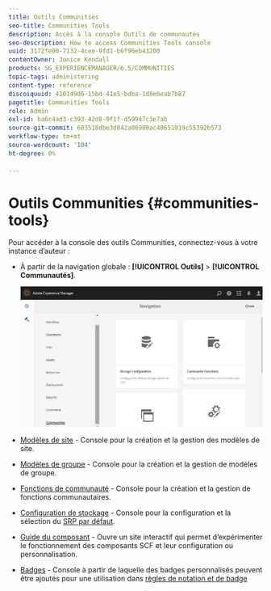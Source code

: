 ```yaml
---
title: Outils Communities
seo-title: Communities Tools
description: Accès à la console Outils de communautés
seo-description: How to access Communities Tools console
uuid: 3172fe00-7132-4cee-9fd1-b6f96eb43200
contentOwner: Janice Kendall
products: SG_EXPERIENCEMANAGER/6.5/COMMUNITIES
topic-tags: administering
content-type: reference
discoiquuid: 410149d6-15bd-41e5-bdba-1d8e6eab7b87
pagetitle: Communities Tools
role: Admin
exl-id: ba6c4ad3-c393-42d8-9f1f-d59947c3e7ab
source-git-commit: 603518dbe3d842a08900ac40651919c55392b573
workflow-type: tm+mt
source-wordcount: '104'
ht-degree: 0%

---
```


# Outils Communities {#communities-tools}

Pour accéder à la console des outils Communities, connectez-vous à votre instance d’auteur :

* À partir de la navigation globale : **[!UICONTROL Outils]** > **[!UICONTROL Communautés]**.

   ![communautés](assets/communities-home.png)

* [Modèles de site](sites.md) - Console pour la création et la gestion des modèles de site.

* [Modèles de groupe](tools-groups.md) - Console pour la création et la gestion de modèles de groupe.

* [Fonctions de communauté](functions.md) - Console pour la création et la gestion de fonctions communautaires.

* [Configuration de stockage](srp-config.md) - Console pour la configuration et la sélection du [SRP par défaut](working-with-srp.md).

* [Guide du composant](components-guide.md) - Ouvre un site interactif qui permet d’expérimenter le fonctionnement des composants SCF et leur configuration ou personnalisation.

* [Badges](badges.md) - Console à partir de laquelle des badges personnalisés peuvent être ajoutés pour une utilisation dans [règles de notation et de badge](implementing-scoring.md)
